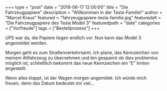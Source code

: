 +++
type = "post"
date = "2019-06-17 12:00:00"
title = "Die Fahrzeugpapiere"
description = "Willkommen in der Tesla-Familie!"
author = "Marcel Kraus"
featured = "fahrzeugpapiere-tesla-familie.jpg"
featuredalt = "Die Fahrzeugpapiere des Tesla Model 3"
featuredpath = "date"
categories = ["Vorfreude"]
tags = ["Bestellprozess"]
+++

UPS war da, die Papiere liegen endlich vor. Nun kann das Model 3 angemeldet werden.

Morgen geht es zum Straßenverkehrsamt. Ich plane, das Kennzeichen von meinem Altfahrzeug zu übernehmen und bin gespannt ob dies problemlos möglich ist; schließlich bekommt das neue Kennzeichen ein “E” hinten angestellt.

Wenn alles klappt, ist der Wagen morgen angemldet. Ich würde mich freuen, denn das Datum bedeutet mir viel…

